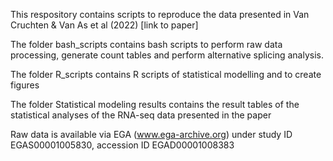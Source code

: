 This respository contains scripts to reproduce the data presented in Van Cruchten & Van As et al (2022) [link to paper]

The folder bash_scripts contains bash scripts to perform raw data processing, generate count tables and perform alternative splicing analysis.

The folder R_scripts contains R scripts of statistical modelling and to create figures  

The folder Statistical modeling results contains the result tables of the statistical analyses of the RNA-seq data presented in the paper
 
Raw data is available via EGA (www.ega-archive.org) under study ID EGAS00001005830, accession ID EGAD00001008383

